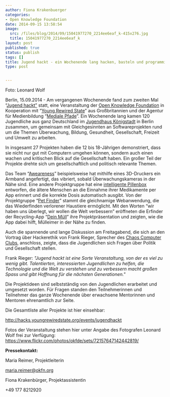 ```yaml
---
author: Fiona Krakenbuerger
categories:
- Open Knowledge Foundation
date: 2014-09-15 13:58:54
image:
  src: /files/blog/2014/09/15041977270_2214ee6eaf_k-415x276.jpg
  title: 15041977270_2214ee6eaf_k
layout: post
published: true
status: publish
tags: []
title: Jugend hackt - ein Wochenende lang hacken, basteln und programmieren mit 120 Jugendlichen
type: post


---
```


 Foto: Leonard Wolf

Berlin, 15.09.2014 - Am vergangenen Wochenende fand zum zweiten Mal “[Jugend hackt”](http://jugendhackt.de) statt, eine Veranstaltung der [Open Knowledge Foundation](http://okfn.de) in Kooperation mit “[Young Rewired State](https://youngrewiredstate.org)” aus Großbritannien und der Agentur für Medienbildung “[Mediale Pfade](http://medialepfade.de/)”. Ein Wochenende lang kamen 120 Jugendliche aus ganz Deutschland im [Jugendhaus Königstadt](http://www.jugendhaus-koenigstadt.de) in Berlin zusammen, um gemeinsam mit Gleichgesinnten an Softwareprojekten rund um die Themen Überwachung, Bildung, Gesundheit, Gesellschaft, Freizeit und Umwelt zu arbeiten.

In insgesamt 27 Projekten haben die 12 bis 18-Jährigen demonstriert, dass sie nicht nur gut mit Computern umgehen können, sondern auch einen wachen und kritischen Blick auf die Gesellschaft haben. Ein großer Teil der Projekte drehte sich um gesellschaftlich und politisch relevante Themen.

Das Team “[Aweareness](http://hacks.youngrewiredstate.org/events/jugendhackt/awearness-2)” beispielsweise hat mithilfe eines 3D-Druckers ein Armband angefertigt, das vibriert, sobald Überwachungskameras in der Nähe sind. Eine andere Projektgruppe hat eine [intelligente Pillenbox](http://hacks.youngrewiredstate.org/events/jugendhackt/die-intelligente-pillenbox-2) entworfen, die ältere Menschen an die Einnahme ihrer Medikamente per App erinnert und die korrekte Dosis automatisch ausgibt. Von der Projektgruppe “[Pet Finder](http://hacks.youngrewiredstate.org/events/jugendhackt/petfinder-2)” stammt die gleichnamige Webanwendung, die das Wiederfinden verlorener Haustiere ermöglicht. Mit den Worten “wir haben uns überlegt, wir wollen die Welt verbessern” eröffneten die Erfinder der Recycling-App “[Dein Müll](http://hacks.youngrewiredstate.org/events/jugendhackt/dein-mull-2)” ihre Projektpräsentation und zeigten, wie die App dabei hilft, Mülleimer in der Nähe zu finden.

Auch die spannende und lange Diskussion am Freitagabend, die sich an den Vortrag über Hackerethik von Frank Rieger, Sprecher des [Chaos Computer Clubs](http://ccc.de), anschloss, zeigte, dass die Jugendlichen sich Fragen über Politik und Gesellschaft stellen.

Frank Rieger: _"Jugend hackt ist eine Sorte Veranstaltung, von der es viel zu wenig gibt. Talentierten, interessierten Jugendlichen zu helfen, die Technologie und die Welt zu verstehen und zu verbessern macht großen Spass und gibt Hoffnung für die nächsten Generationen."_

Die Projektideen sind selbstständig von den Jugendlichen erarbeitet und umgesetzt worden. Für Fragen standen den Teilnehmerinnen und Teilnehmer das ganze Wochenende über erwachsene Mentorinnen und Mentoren ehrenamtlich zur Seite.

Die Gesamtliste aller Projekte ist hier einsehbar:

<http://hacks.youngrewiredstate.org/events/jugendhackt>

Fotos der Veranstaltung stehen hier unter Angabe des Fotografen Leonard Wolf frei zur Verfügung: <https://www.flickr.com/photos/okfde/sets/72157647142442819/>

**Pressekontakt:**

Maria Reimer, Projektleiterin

[maria.reimer@okfn.org](mailto:maria.reimer@okfn.org)

Fiona Krakenbürger, Projektassistentin

+49 177 8212920